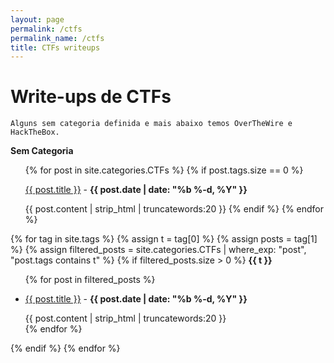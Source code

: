 ```yaml
---
layout: page
permalink: /ctfs
permalink_name: /ctfs
title: CTFs writeups
---
```


# Write-ups de CTFs
`Alguns sem categoria definida e mais abaixo temos OverTheWire e HackTheBox.`

<strong>Sem Categoria</strong>
<ul>
{% for post in site.categories.CTFs %}
  {% if post.tags.size == 0 %}
  <p><a href="{{ post.url }}">{{ post.title }}</a> - <b>{{ post.date | date: "%b %-d, %Y" }}</b></p>

  {{ post.content | strip_html | truncatewords:20 }}
  {% endif %}
{% endfor %}
</ul>

{% for tag in site.tags %}
  {% assign t = tag[0] %}
  {% assign posts = tag[1] %}
  {% assign filtered_posts = site.categories.CTFs | where_exp: "post", "post.tags contains t" %}
  {% if filtered_posts.size > 0 %}
    <strong>{{ t }}</strong>
    <ul>
      {% for post in filtered_posts %}
        <li>
          <p><a href="{{ post.url }}">{{ post.title }}</a> - <b>{{ post.date | date: "%b %-d, %Y" }}</b></p>
          {{ post.content | strip_html | truncatewords:20 }}
        </li>
      {% endfor %}
    </ul>
  {% endif %}
{% endfor %}


